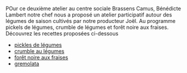 POur ce deuxième atelier au centre sociale Brassens Camus, Bénédicte Lambert notre chef nous a proposé un atelier participatif autour des légumes de saison cultivés par notre producteur Joël. Au programme pickels de légumes, crumble de légumes et forêt noire aux fraises.
Découvrez les recettes proposées ci-dessous

* [pickles de légumes](pickles-legumes.md)
* [crumble au légumes](crumble-sale-legumes.md)
* [forêt noire aux fraises](foret-noire-fraises.md)
* [gremolata](gremolata.md) 
